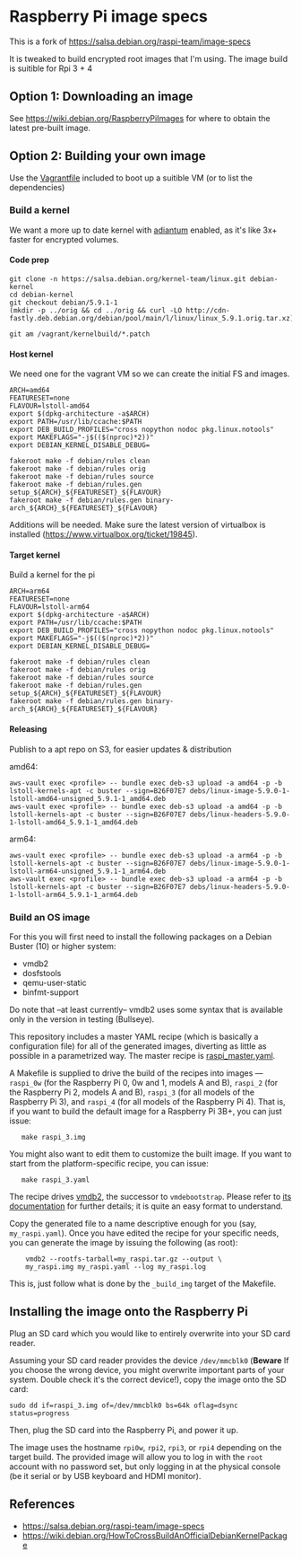 # Raspberry Pi image specs

This is a fork of https://salsa.debian.org/raspi-team/image-specs

It is tweaked to build encrypted root images that I'm using. The image build is suitible for Rpi 3 + 4

## Option 1: Downloading an image

See https://wiki.debian.org/RaspberryPiImages for where to obtain the
latest pre-built image.

## Option 2: Building your own image

Use the [Vagrantfile](Vagrantfile) included to boot up a suitible VM (or to list the dependencies)


### Build a kernel

We want a more up to date kernel with [adiantum](https://github.com/google/adiantum) enabled, as it's like 3x+ faster for encrypted volumes.

#### Code prep

```
git clone -n https://salsa.debian.org/kernel-team/linux.git debian-kernel
cd debian-kernel
git checkout debian/5.9.1-1
(mkdir -p ../orig && cd ../orig && curl -LO http://cdn-fastly.deb.debian.org/debian/pool/main/l/linux/linux_5.9.1.orig.tar.xz)

git am /vagrant/kernelbuild/*.patch
```

#### Host kernel

We need one for the vagrant VM so we can create the initial FS and images.

```
ARCH=amd64
FEATURESET=none
FLAVOUR=lstoll-amd64
export $(dpkg-architecture -a$ARCH)
export PATH=/usr/lib/ccache:$PATH
export DEB_BUILD_PROFILES="cross nopython nodoc pkg.linux.notools"
export MAKEFLAGS="-j$(($(nproc)*2))"
export DEBIAN_KERNEL_DISABLE_DEBUG=

fakeroot make -f debian/rules clean
fakeroot make -f debian/rules orig
fakeroot make -f debian/rules source
fakeroot make -f debian/rules.gen setup_${ARCH}_${FEATURESET}_${FLAVOUR}
fakeroot make -f debian/rules.gen binary-arch_${ARCH}_${FEATURESET}_${FLAVOUR}

```

Additions will be needed. Make sure the latest version of virtualbox is installed (https://www.virtualbox.org/ticket/19845).

#### Target kernel

Build a kernel for the pi

```
ARCH=arm64
FEATURESET=none
FLAVOUR=lstoll-arm64
export $(dpkg-architecture -a$ARCH)
export PATH=/usr/lib/ccache:$PATH
export DEB_BUILD_PROFILES="cross nopython nodoc pkg.linux.notools"
export MAKEFLAGS="-j$(($(nproc)*2))"
export DEBIAN_KERNEL_DISABLE_DEBUG=

fakeroot make -f debian/rules clean
fakeroot make -f debian/rules orig
fakeroot make -f debian/rules source
fakeroot make -f debian/rules.gen setup_${ARCH}_${FEATURESET}_${FLAVOUR}
fakeroot make -f debian/rules.gen binary-arch_${ARCH}_${FEATURESET}_${FLAVOUR}
```

#### Releasing

Publish to a apt repo on S3, for easier updates & distribution

amd64:

```
aws-vault exec <profile> -- bundle exec deb-s3 upload -a amd64 -p -b lstoll-kernels-apt -c buster --sign=B26F07E7 debs/linux-image-5.9.0-1-lstoll-amd64-unsigned_5.9.1-1_amd64.deb
aws-vault exec <profile> -- bundle exec deb-s3 upload -a amd64 -p -b lstoll-kernels-apt -c buster --sign=B26F07E7 debs/linux-headers-5.9.0-1-lstoll-amd64_5.9.1-1_amd64.deb
```

arm64:

```
aws-vault exec <profile> -- bundle exec deb-s3 upload -a arm64 -p -b lstoll-kernels-apt -c buster --sign=B26F07E7 debs/linux-image-5.9.0-1-lstoll-arm64-unsigned_5.9.1-1_arm64.deb
aws-vault exec <profile> -- bundle exec deb-s3 upload -a arm64 -p -b lstoll-kernels-apt -c buster --sign=B26F07E7 debs/linux-headers-5.9.0-1-lstoll-arm64_5.9.1-1_arm64.deb
```

### Build an OS image

For this you will first need to install the following packages on a
Debian Buster (10) or higher system:

* vmdb2
* dosfstools
* qemu-user-static
* binfmt-support

Do note that –at least currently– vmdb2 uses some syntax that is available
only in the version in testing (Bullseye).

This repository includes a master YAML recipe (which is basically a
configuration file) for all of the generated images, diverting as
little as possible in a parametrized way. The master recipe is
[raspi_master.yaml](raspi_master.yaml).

A Makefile is supplied to drive the build of the recipes into images —
`raspi_0w` (for the Raspberry Pi 0, 0w and 1, models A and B),
`raspi_2` (for the Raspberry Pi 2, models A and B), `raspi_3`
(for all models of the Raspberry Pi 3), and `raspi_4` (for all
models of the Raspberry Pi 4). That is, if you want to build the
default image for a Raspberry Pi 3B+, you can just issue:

```shell
   make raspi_3.img
```

You might also want to edit them to customize the built image. If you
want to start from the platform-specific recipe, you can issue:

```shell
   make raspi_3.yaml
```
The recipe drives [vmdb2](https://vmdb2.liw.fi/), the successor to
`vmdebootstrap`. Please refer to [its
documentation](https://vmdb2.liw.fi/documentation/) for further
details; it is quite an easy format to understand.

Copy the generated file to a name descriptive enough for you (say,
`my_raspi.yaml`). Once you have edited the recipe for your specific
needs, you can generate the image by issuing the following (as root):

```shell
    vmdb2 --rootfs-tarball=my_raspi.tar.gz --output \
	my_raspi.img my_raspi.yaml --log my_raspi.log
```

This is, just follow what is done by the `_build_img` target of the Makefile.

## Installing the image onto the Raspberry Pi

Plug an SD card which you would like to entirely overwrite into your SD card reader.

Assuming your SD card reader provides the device `/dev/mmcblk0`
(**Beware** If you choose the wrong device, you might overwrite
important parts of your system.  Double check it's the correct
device!), copy the image onto the SD card:

```shell
sudo dd if=raspi_3.img of=/dev/mmcblk0 bs=64k oflag=dsync status=progress
```

Then, plug the SD card into the Raspberry Pi, and power it up.

The image uses the hostname `rpi0w`, `rpi2`, `rpi3`, or `rpi4` depending on the
target build. The provided image will allow you to log in with the
`root` account with no password set, but only logging in at the
physical console (be it serial or by USB keyboard and HDMI monitor).

## References

* https://salsa.debian.org/raspi-team/image-specs
* https://wiki.debian.org/HowToCrossBuildAnOfficialDebianKernelPackage
